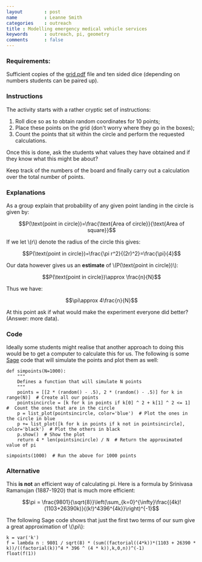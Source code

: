 ```yaml
---
layout        : post
name          : Leanne Smith
categories    : outreach
title : Modelling emergency medical vehicle services
keywords      : outreach, pi, geometry
comments      : false
---
```


### Requirements:

Sufficient copies of the [grid.pdf](http://drvinceknight.github.io/GeometryProbabilityandPi/grid.pdf) file and ten sided dice (depending on numbers students can be paired up).


### Instructions

The activity starts with a rather cryptic set of instructions:

1. Roll dice so as to obtain random coordinates for 10 points;
2. Place these points on the grid (don't worry where they go in the boxes);
3. Count the points that sit within the circle and perform the requested calculations.

Once this is done, ask the students what values they have obtained and if they know what this might be about?

Keep track of the numbers of the board and finally carry out a calculation over the total number of points.


### Explanations

As a group explain that probability of any given point landing in the circle is given by:

$$P(\text{point in circle})=\frac{\text{Area of circle}}{\text{Area of square}}$$

If we let \\(r\\) denote the radius of the circle this gives:

$$P(\text{point in circle})=\frac{\pi r^2}{(2r)^2}=\frac{\pi}{4}$$

Our data however gives us an **estimate** of \\(P(\text{point in circle})\\):

$$P(\text{point in circle})\approx \frac{n}{N}$$

Thus we have:

$$\pi\approx 4\frac{n}{N}$$

At this point ask if what would make the experiment everyone did better? (Answer: more data).


### Code

Ideally some students might realise that another approach to doing this would be to get a computer to calculate this for us.
The following is some [Sage](http://sagemath.org/) code that will simulate the points and plot them as well:

    def simpoints(N=1000):
        """
        Defines a function that will simulate N points
        """
        points = [[2 * (random() - .5), 2 * (random() - .5)] for k in range(N)]  # Create all our points
        pointsincircle = [k for k in points if k[0] ^ 2 + k[1] ^ 2 <= 1]  #  Count the ones that are in the circle
        p = list_plot(pointsincircle, color='blue')  # Plot the ones in the circle in blue
        p += list_plot([k for k in points if k not in pointsincircle], color='black')  # Plot the others in black
        p.show()  # Show the plot
        return 4 * len(pointsincircle) / N  # Return the approximated value of pi

    simpoints(1000)  # Run the above for 1000 points


### Alternative

This **is not** an efficient way of calculating pi.
Here is a formula by Srinivasa Ramanujan (1887-1920) that is much more efficient:

$$\pi = \frac{9801}{\sqrt{8}}\left(\sum_{k=0}^{\infty}\frac{(4k)!(1103+26390k)}{(k!)^4396^{4k}}\right)^{-1}$$

The following Sage code shows that just the first two terms of our sum give a great approximation of \\(\pi\\):

    k = var('k')
    f = lambda n : 9801 / sqrt(8) * (sum((factorial((4*k))*(1103 + 26390 * k))/((factorial(k))^4 * 396 ^ (4 * k)),k,0,n))^(-1)
    float(f(1))

